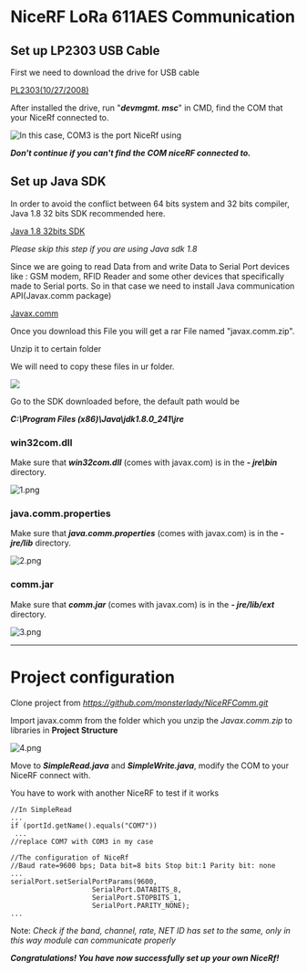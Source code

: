 # NiceRF LoRa 611AES Communication 

## Set up LP2303 USB Cable

First we need to download the drive for USB cable 

[PL2303(10/27/2008)](https://drive.google.com/open?id=1M2Ghhlmp14jnRkRSPhWgqDUL2pH-cWbH)

After installed the drive, run "***devmgmt. msc***" in CMD, find the COM that your NiceRf connected to.

![In this case, *COM3* is the port NiceRf using](https://i.loli.net/2020/03/05/8VUJSGdoD9pwf5t.png)

***Don't continue if you can't find the COM niceRF connected to.***

## Set up Java SDK
 In order to avoid the conflict between 64 bits system and 32 bits compiler, Java 1.8 32 bits SDK recommended here.
 
 [Java 1.8 32bits SDK](https://drive.google.com/open?id=1SgkkbfbyQfqYOayK5sad947gG1jacfUn)
 
 *Please skip this step if you are using Java sdk 1.8*
 
 Since we are going to read Data from and write Data to Serial Port devices like : GSM modem, RFID Reader and some other devices that specifically made to Serial ports.
 So in that case we need to install Java communication API(Javax.comm package)
 
 [Javax.comm](https://drive.google.com/open?id=1jBmHFf2-2CnVSkVFSNY46u4NHsFLBLB3)
 
 Once you download this File you will get a rar File named "javax.comm.zip". 
 
 Unzip it to certain folder
 
 We will need to copy these files in ur folder.
 
 ![](https://i.loli.net/2020/03/05/apBhGEbyl3PjQgA.png)
 
 Go to the SDK downloaded before, the default path would be 
 
 ***C:\Program Files (x86)\Java\jdk1.8.0_241\jre***
 
 ### win32com.dll
 
 Make sure that ***win32com.dll*** (comes with javax.com) is in the ***- jre\bin*** directory.
 
 ![1.png](https://i.loli.net/2020/03/05/XjgdJBkl7M1wKbs.png)
 
 
 ### java.comm.properties
 
Make sure that ***java.comm.properties*** (comes with javax.com) is in the ***- jre/lib*** directory.

![2.png](https://i.loli.net/2020/03/05/IV4qPxXzH2Wr7sv.png)

### comm.jar

Make sure that ***comm.jar*** (comes with javax.com) is in the ***- jre/lib/ext*** directory.

![3.png](https://i.loli.net/2020/03/05/C7lTHgrxhb9R8ji.png)

---

# Project configuration

Clone project from *https://github.com/monsterlady/NiceRFComm.git*

Import javax.comm from the folder which you unzip the *Javax.comm.zip* to libraries in **Project Structure**

![4.png](https://i.loli.net/2020/03/05/bKlq7fRHZQOegmV.png)

Move to ***SimpleRead.java*** and ***SimpleWrite.java***, modify the COM to your NiceRF connect with.

You have to work with another NiceRF to test if it works

    //In SimpleRead
    ...
    if (portId.getName().equals("COM7"))
     ...
    //replace COM7 with COM3 in my case
    
    //The configuration of NiceRf
    //Baud rate=9600 bps; Data bit=8 bits Stop bit:1 Parity bit: none
    ...
    serialPort.setSerialPortParams(9600,
                        SerialPort.DATABITS_8,
                        SerialPort.STOPBITS_1,
                        SerialPort.PARITY_NONE);
    ...

Note: *Check if the band, channel, rate, NET ID has set to the same, only in this way module can communicate properly*

***Congratulations! You have now successfully set up your own NiceRf!***
